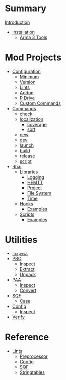 # Summary

[Introduction](README.md)

- [Installation](installation/index.md)
  - [Arma 3 Tools](installation/arma3tools.md)

# Mod Projects

- [Configuration](configuration/index.md)
  - [Minimum](configuration/minimum.md)
  - [Version](configuration/version.md)
  - [Lints](configuration/lints.md)
  - [Addon](configuration/addon.md)
  - [P Drive](configuration/p-drive.md)
  - [Custom Commands](configuration/custom-commands.md)
- [Commands](commands/index.md)
  - [check](commands/check.md)
  - [localization]()
    - [coverage](commands/localization/coverage.md)
    - [sort](commands/localization/sort.md)
  - [new](commands/new.md)
  - [dev](commands/dev.md)
  - [launch](commands/launch.md)
  - [build](commands/build.md)
  - [release](commands/release.md)
  - [script](commands/script.md)
- [Rhai](rhai/index.md)
  - [Libraries](rhai/library/index.md)
    - [Logging](rhai/library/logging.md)
    - [HEMTT](rhai/library/hemtt.md)
    - [Project](rhai/library/project.md)
    - [File System](rhai/library/filesystem.md)
    - [Time](rhai/library/time.md)
  - [Hooks](rhai/hooks/index.md)
    - [Examples](rhai/hooks/examples.md)
  - [Scripts](rhai/scripts/index.md)
    - [Examples](rhai/scripts/examples.md)

# Utilities

- [Inspect](utilities/inspect.md)
- [PBO]()
  - [Inspect](utilities/pbo/inspect.md)
  - [Extract](utilities/pbo/extract.md)
  - [Unpack](utilities/pbo/unpack.md)
- [PAA]()
  - [Inspect](utilities/paa/inspect.md)
  - [Convert](utilities/paa/convert.md)
- [SQF]()
  - [Case](utilities/sqf/case.md)
- [Config]()
  - [Inspect](utilities/config/inspect.md)
- [Verify](utilities/signing/verify.md)

# Reference

- [Lints](analysis/index.md)
  - [Preprocessor](analysis/preprocessor.md)
  - [Config](analysis/config.md)
  - [SQF](analysis/sqf.md)
  - [Stringtables](analysis/strintables.md)

<!--
# Modding Guide

- [Getting Started](getting-started/index.md)
- [Project Structure](project-structure/index.md)
    - [Prefixing](project-structure/prefixing.md)
    - [Addons](project-structure/addons.md)
    - [Optionals](project-structure/optionals.md)
 -->
